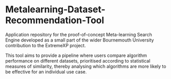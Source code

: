 # Metalearning-Dataset-Recommendation-Tool
Application repository for the proof-of-concept Meta-learning Search Engine developed as a small part of the wider Bournemouth University contribution to the ExtremeXP project.

This tool aims to provide a pipeline where users compare algorithm performance on different datasets, prioritised according to statistical measures of similarity, thereby analysing which algorithms are more likely to be effective for an individual use case.
